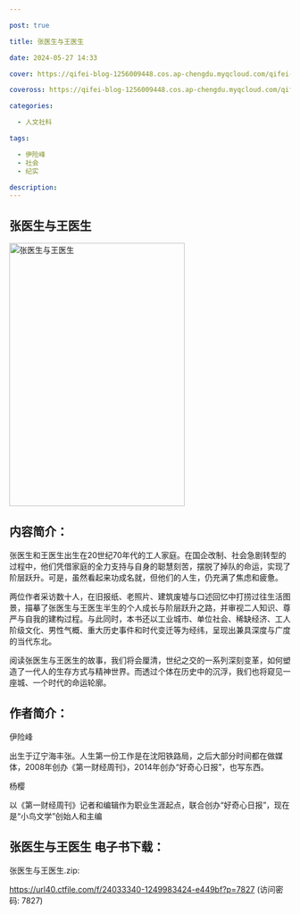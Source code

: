 ```yaml
---

post: true

title: 张医生与王医生

date: 2024-05-27 14:33

cover: https://qifei-blog-1256009448.cos.ap-chengdu.myqcloud.com/qifei-blog/66134c8e68eb935713454f2e.jpg

coveross: https://qifei-blog-1256009448.cos.ap-chengdu.myqcloud.com/qifei-blog/66134c8e68eb935713454f2e.jpg

categories:

  - 人文社科

tags:

  - 伊险峰
  - 社会
  - 纪实

description:
---
```


## 张医生与王医生
<img alt="张医生与王医生 " class="aligncenter loaded" data-was-processed="true" decoding="async" fetchpriority="high" height="471" src="https://qifei-blog-1256009448.cos.ap-chengdu.myqcloud.com/qifei-blog/66134c8e68eb935713454f2e.jpg" style="cursor: zoom-in;" width="314"/>

## 内容简介：

张医生和王医生出生在20世纪70年代的工人家庭。在国企改制、社会急剧转型的过程中，他们凭借家庭的全力支持与自身的聪慧刻苦，摆脱了掉队的命运，实现了阶层跃升。可是，虽然看起来功成名就，但他们的人生，仍充满了焦虑和疲惫。

两位作者采访数十人，在旧报纸、老照片、建筑废墟与口述回忆中打捞过往生活图景，描摹了张医生与王医生半生的个人成长与阶层跃升之路，并审视二人知识、尊严与自我的建构过程。与此同时，本书还以工业城市、单位社会、稀缺经济、工人阶级文化、男性气概、重大历史事件和时代变迁等为经纬，呈现出兼具深度与广度的当代东北。

阅读张医生与王医生的故事，我们将会厘清，世纪之交的一系列深刻变革，如何塑造了一代人的生存方式与精神世界。而透过个体在历史中的沉浮，我们也将窥见一座城、一个时代的命运轮廓。

## 作者简介：

伊险峰

出生于辽宁海丰张。人生第一份工作是在沈阳铁路局，之后大部分时间都在做媒体，2008年创办《第一财经周刊》，2014年创办“好奇心日报”，也写东西。

杨樱

以《第一财经周刊》记者和编辑作为职业生涯起点，联合创办“好奇心日报”，现在是“小鸟文学”创始人和主编

## 张医生与王医生 电子书下载：
张医生与王医生.zip: 

https://url40.ctfile.com/f/24033340-1249983424-e449bf?p=7827 (访问密码: 7827)
